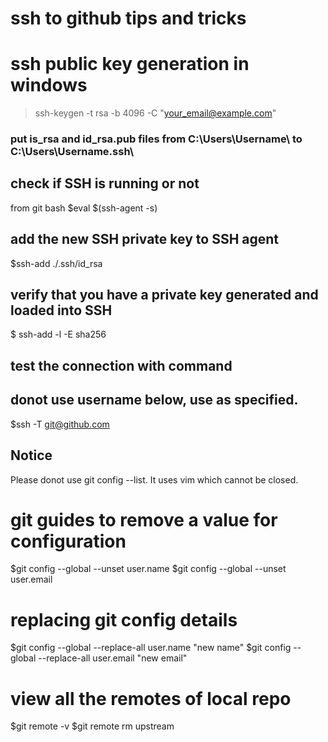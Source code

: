 # ssh to github tips and tricks

# ssh public key generation in windows
>ssh-keygen -t rsa -b 4096 -C "your_email@example.com"

### put is_rsa and id_rsa.pub files from C:\Users\Username\  to C:\Users\Username\.ssh\

## check if SSH is running or not
from git bash
$eval $(ssh-agent -s)

## add the new SSH private key to SSH agent
$ssh-add ./.ssh/id_rsa

## verify that you have a private key generated and loaded into SSH
$ ssh-add -l -E sha256

## test the connection with command
## donot use username below, use as specified.
$ssh -T git@github.com

## Notice
Please donot use git config --list. It uses vim which cannot be closed.

# git guides to remove a value for configuration
$git config --global --unset user.name
$git config --global --unset user.email

# replacing git config details
$git config --global --replace-all user.name "new name"
$git config --global --replace-all user.email "new email"

# view all the remotes of local repo
$git remote -v
$git remote rm upstream
